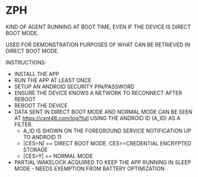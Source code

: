 # ZPH

KIND OF AGENT RUNNING AT BOOT TIME, EVEN IF THE DEVICE IS DIRECT BOOT MODE.

USED FOR DEMONSTRATION PURPOSES OF WHAT CAN BE RETRIEVED IN DIRECT BOOT MODE.



INSTRUCTIONS:
* INSTALL THE APP
* RUN THE APP AT LEAST ONCE
* SETUP AN ANDROID SECURITY PIN/PASSWORD
* ENSURE THE DEVICE KNOWS A NETWORK TO RECONNECT AFTER REBOOT
* REBOOT THE DEVICE
* DATA SENT IN DIRECT BOOT MODE AND NORMAL MODE CAN BE SEEN AT https://cxnt48.com/log?full USING THE ANDROID ID (A_ID) AS A FILTER.
  * A_ID IS SHOWN ON THE FOREGROUND SERVICE NOTIFICATION UP TO ANDROID 11
  * |CES=N| == DIRECT BOOT MODE. CES==CREDENTIAL ENCRYPTED STORAGE
  * |CES=Y| == NORMAL MODE
* PARTIAL WAKELOCK ACQUIRED TO KEEP THE APP RUNNING IN SLEEP MODE - NEEDS EXEMPTION FROM BATTERY OPTIMIZATION
